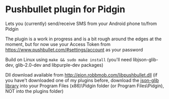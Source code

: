# Pushbullet plugin for Pidgin

Lets you (currently) send/receive SMS from your Android phone to/from Pidgin

The plugin is a work in progress and is a bit rough around the edges at the moment, but for now use your Access Token from https://www.pushbullet.com/#settings/account as your password

Build on Linux using ```make && sudo make install``` (you'll need libjson-glib-dev, glib-2.0-dev and libpurple-dev packages)

Dll download available from http://eion.robbmob.com/libpushbullet.dll (if you have't downloaded one of my plugins before, download the [json-glib library](https://github.com/EionRobb/pidgin-opensteamworks/raw/master/steam-mobile/libjson-glib-1.0.dll) into your Program Files (x86)\Pidgin folder (or Program Files\Pidgin), NOT into the plugins folder)
